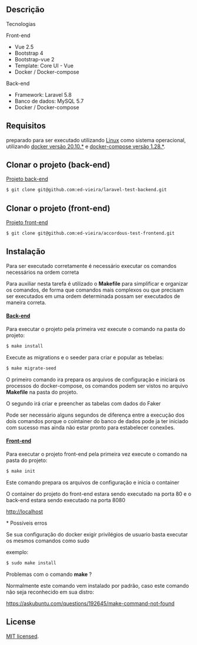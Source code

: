
## Descrição

  Tecnologias
   <p>Front-end</p>
   <ul>
     <li>Vue 2.5</li>
     <li>Bootstrap 4</li>
     <li>Bootstrap-vue 2</li>
     <li>Template: Core UI - Vue</li>
     <li>Docker / Docker-compose</li>
   </ul> 

   <p> Back-end</p> 
     <ul>
     <li>Framework: Laravel 5.8</li>
     <li>Banco de dados: MySQL 5.7</li>
     <li>Docker / Docker-compose</li>
   </ul> 

## Requisitos
  <p>preparado para ser executado utilizando <u>Linux</u> como sistema operacional,
    utilizando <u>docker versão 20.10.*</u> e <u>docker-compose versão 1.28.*</u>.
  </p>


## Clonar o projeto (back-end)

<a href="https://github.com/ed-vieira/laravel-test-backend" target="_blank">
  Projeto back-end
</a>

```bash
$ git clone git@github.com:ed-vieira/laravel-test-backend.git
```

## Clonar o projeto (front-end)

<a href="https://github.com/ed-vieira/accordous-test-frontend" target="_blank">
  Projeto front-end
</a>

```bash
$ git clone git@github.com:ed-vieira/accordous-test-frontend.git
```


## Instalação
  <p> Para ser executado corretamente é necessário executar os comandos necessários na ordem 
  correta  </p>
  <p> Para auxiliar nesta tarefa é utilizado o <strong>Makefile</strong> para simplificar e organizar os comandos, de forma que comandos mais complexos ou que precisam ser executados em uma ordem determinada possam ser executados de maneira correta. 
  </p> 

 <a href="https://github.com/ed-vieira/laravel-test-backend" target="_blank">
  <h4>Back-end</h4>
 </a>

 <p> Para executar o projeto pela primeira vez execute o comando na pasta do projeto: </p>

```bash
$ make install
```

<p> Execute as migrations e o seeder para criar e popular as tebelas: </p>

```bash
$ make migrate-seed
```



<p> O primeiro comando ira prepara os arquivos de configuração e iniciará os processos do docker-compose, os comandos podem ser vistos no arquivo <strong>Makefile</strong> na pasta do projeto.</p>

<p>O segundo irá criar e preencher as tabelas com dados do Faker</p>

<p>Pode ser necessário alguns segundos de diferença entre a execução dos dois comandos porque o cointainer do banco de dados pode ja ter iniciado com sucesso mas ainda não estar pronto para estabelecer conexões. </p>


<a href="https://github.com/ed-vieira/accordous-test-frontend" target="_blank">
 <h4>Front-end</h4>
</a> 

 <p> Para executar o projeto front-end pela primeira vez execute o comando na pasta do projeto: </p>

```bash
$ make init
```
 <p>Este comando prepara os arquivos de configuração e inicia o container</p>


 <p> O container do projeto do front-end estara sendo executado na porta 80 e o back-end estara sendo executado na porta 8080 </p>  

<p>
 <a href="http://localhost" target="_blank"> 
  http://localhost
 </a> 
</p>


<p>* Possíveis erros</p>

<p>Se sua configuração do docker exigir privilégios de usuario basta executar os mesmos comandos como sudo</p>
<p>exemplo:</p>

```bash
$ sudo make install
```

<p>Problemas com o comando <strong>make</strong> ?</p>
<p>Normalmente este comando vem instalado por padrão, caso este comando não seja reconhecido em sua distro:</p>

<p>
<a href="https://askubuntu.com/questions/192645/make-command-not-found" target="_blank">https://askubuntu.com/questions/192645/make-command-not-found</a>
</p>


## License

[MIT licensed](LICENSE).
